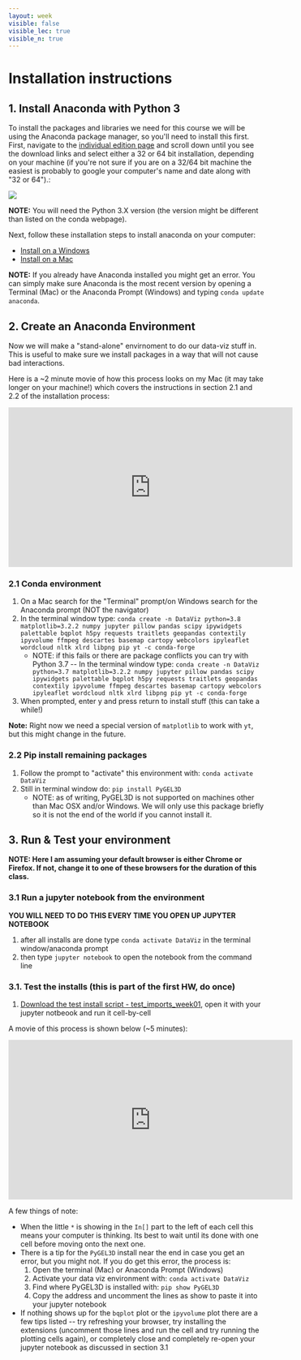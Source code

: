 ```yaml
---
layout: week
visible: false
visible_lec: true
visible_n: true
---
```

 
# Installation instructions

## 1. Install Anaconda with Python 3

To install the packages and libraries we need for this course we will be using the Anaconda package manager, so you'll need to install this first.  First, navigate to the [individual edition page](https://www.anaconda.com/products/individual) and scroll down until you see the download links and select either a 32 or 64 bit installation, depending on your machine (if you're not sure if you are on a 32/64 bit machine the easiest is probably to google your computer's name and date along with "32 or 64").:

<img src="https://raw.githubusercontent.com/UIUC-iSchool-DataViz/is445AOG_fall2020/master/week01/images/anacondaInstallers.png">

**NOTE:** You will need the Python 3.X version (the version might be different than listed on the conda webpage).

Next, follow these installation steps to install anaconda on your computer:
 * [Install on a Windows](https://docs.anaconda.com/anaconda/install/windows/)
 * [Install on a Mac](https://docs.anaconda.com/anaconda/install/mac-os/)
 
**NOTE:** If you already have Anaconda installed you might get an error.  You can simply make sure Anaconda is the most recent version by opening a Terminal (Mac) or the Anaconda Prompt (Windows) and typing `conda update anaconda`.
 

## 2. Create an Anaconda Environment

Now we will make a "stand-alone" envirnoment to do our data-viz stuff in.  This is useful to make sure we install packages in a way that will not cause bad interactions.

Here is a ~2 minute movie of how this process looks on my Mac (it may take longer on your machine!) which covers the instructions in section 2.1 and 2.2 of the installation process:

<iframe width="560" height="315" src="https://www.youtube.com/embed/2iPGcTBHPGE" frameborder="0" allow="accelerometer; autoplay; encrypted-media; gyroscope; picture-in-picture" allowfullscreen></iframe>

### 2.1 Conda environment
 1. On a Mac search for the "Terminal" prompt/on Windows search for the Anaconda prompt (NOT the navigator)
 2. In the terminal window type: `conda create -n DataViz python=3.8 matplotlib=3.2.2 numpy jupyter pillow pandas scipy ipywidgets palettable bqplot h5py requests traitlets geopandas contextily ipyvolume ffmpeg descartes basemap cartopy webcolors ipyleaflet wordcloud nltk xlrd libpng pip yt -c conda-forge`
    * NOTE: if this fails or there are package conflicts you can try with Python 3.7 -- In the terminal window type: `conda create -n DataViz python=3.7 matplotlib=3.2.2 numpy jupyter pillow pandas scipy ipywidgets palettable bqplot h5py requests traitlets geopandas contextily ipyvolume ffmpeg descartes basemap cartopy webcolors ipyleaflet wordcloud nltk xlrd libpng pip yt -c conda-forge`
 3. When prompted, enter y and press return to install stuff (this can take a while!)
 
**Note:** Right now we need a special version of `matplotlib` to work with `yt`, but this might change in the future.

### 2.2 Pip install remaining packages
 1. Follow the prompt to "activate" this environment with: `conda activate DataViz`
 1. Still in terminal window do: `pip install PyGEL3D`
	* NOTE: as of writing, PyGEL3D is not supported on machines other than Mac OSX and/or Windows.  We will only use this package briefly so it is not the end of the world if you cannot install it.

## 3. Run & Test your environment

**NOTE: Here I am assuming your default browser is either Chrome or Firefox.  If not, change it to one of these browsers for the duration of this class.**

### 3.1 Run a jupyter notebook from the environment

**YOU WILL NEED TO DO THIS EVERY TIME YOU OPEN UP JUPYTER NOTEBOOK**

 1. after all installs are done type `conda activate DataViz` in the terminal window/anaconda prompt
 2. then type `jupyter notebook` to open the notebook from the command line
 
### 3.1. Test the installs (this is part of the first HW, do once)

 1. [Download the test install script - test_imports_week01](https://uiuc-ischool-dataviz.github.io/is445AOG_fall2020/week01/test_imports_week01.ipynb), open it with your jupyter notbeook and run it cell-by-cell
 
A movie of this process is shown below (~5 minutes):

<iframe width="560" height="315" src="https://www.youtube.com/embed/J2GWtnoQrnI" frameborder="0" allow="accelerometer; autoplay; encrypted-media; gyroscope; picture-in-picture" allowfullscreen></iframe>

A few things of note:
 * When the little `*` is showing in the `In[]` part to the left of each cell this means your computer is thinking.  Its best to wait until its done with one cell before moving onto the next one.
 * There is a tip for the `PyGEL3D` install near the end in case you get an error, but you might not.  If you do get this error, the process is:
    1. Open the terminal (Mac) or Anaconda Prompt (Windows)
	1. Activate your data viz environment with:  `conda activate DataViz`
	1. Find where PyGEL3D is installed with: `pip show PyGEL3D`
	1. Copy the address and uncomment the lines as show to paste it into your jupyter notebook
 * If nothing shows up for the `bqplot` plot or the `ipyvolume` plot there are a few tips listed -- try refreshing your browser, try installing the extensions (uncomment those lines and run the cell and try running the plotting cells again), or completely close and completely re-open your jupyter notebook as discussed in section 3.1

